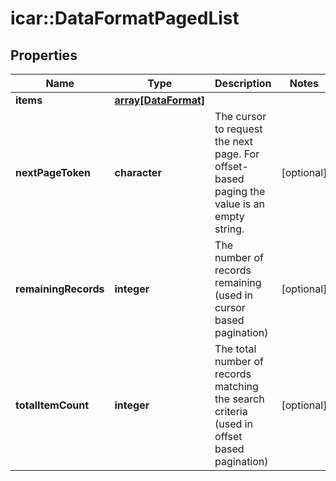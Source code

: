 # icar::DataFormatPagedList


## Properties

Name | Type | Description | Notes
------------ | ------------- | ------------- | -------------
**items** | [**array[DataFormat]**](DataFormat.md) |  | 
**nextPageToken** | **character** | The cursor to request the next page. For offset-based paging the value is an empty string. | [optional] 
**remainingRecords** | **integer** | The number of records remaining (used in cursor based pagination) | [optional] 
**totalItemCount** | **integer** | The total number of records matching the search criteria (used in offset based pagination) | [optional] 



